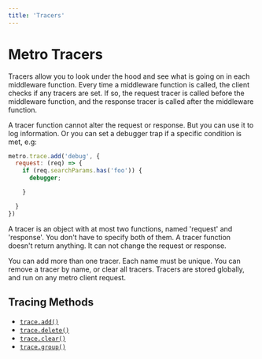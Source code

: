 ```yaml
---
title: 'Tracers'
---
```

# Metro Tracers

Tracers allow you to look under the hood and see what is going on in each middleware function. Every time a middleware function is called, the client checks if any tracers are set. If so, the request tracer is called before the middleware function, and the response tracer is called after the middleware function.

A tracer function cannot alter the request or response. But you can use it to log information. Or you can set a debugger trap if a specific condition is met, e.g:

```javascript
metro.trace.add('debug', {
  request: (req) => {
    if (req.searchParams.has('foo')) {
      debugger;

    }

  }
})
```

A tracer is an object with at most two functions, named 'request' and 'response'. You don't have to specify both of them. A tracer function doesn't return anything. It can not change the request or response.

You can add more than one tracer. Each name must be unique. You can remove a tracer by name, or clear all tracers. Tracers are stored globally, and run on any metro client request.

## Tracing Methods

- [`trace.add()`](./add.md)
- [`trace.delete()`](./delete.md)
- [`trace.clear()`](./clear.md)
- [`trace.group()`](./group.md)
